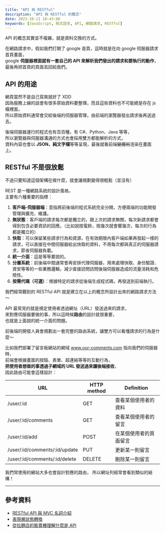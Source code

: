 ```yaml
---
title: "API 與 RESTful"
description: "API 與 RESTful 的概念"
date: 2023-10-11 10:43:08
keywords: [JavaScript, 程式語言, API, 網路請求, RESTful]
---
```


API 的概念其實並不複雜，就是資料交換的方式。

在網路請求中，假如我們打開了 google 首頁，這時就是在向 google 伺服器請求首頁畫面，  
google **伺服器裡面就有一套自己的 API 來解析我們發出的請求和要執行的動作**，  
最後再把首頁的頁面丟回給我們。

## API 的用途

網頁當然不是自己寫爽就好了 XDD  
因為服務上線的話會有很多原始資料要整理，而且這些資料也不可能總是存在 js 檔裡面，  
所以原始資料通常會交給後端的伺服器管理，由前端的瀏覽器發出請求後再送過去。

後端伺服器運行的程式也有百百種，有 C#、Python、Java 等等，  
所以瀏覽器與伺服器溝通的方式也會採用雙方都能解析的方式，  
資料內容也會以 **JSON、純文字檔**等等呈現，最後就看前端~~變魔術~~渲染在畫面上。

## RESTful 不是很放鬆

不過只要知道這個架構在做什麼，就會讓規劃變得很輕鬆（並沒有）

REST 是一種網路系統的設計風格，  
主要有六種重要的指標：

1. **客戶端-伺服器端**：意指將前後端的程式系統完全分開，方便兩端的功能開發管理與擴充、維護。
2. **無狀態**：客戶端的請求每次都是獨立的，跟上次的請求無關，每次新請求都會得到包含必要資訊的回應。（比如說按電鈴，按幾次就會響幾次，每次的行為都是獨立的）
3. **快取**：可以保留某些請求行為和資源，在有效期限內客戶端如果再發起一樣的請求，可以直接在中間伺服器給出快取的資料，不用每次都與真正的伺服器請求，節省伺服器負載。
4. **統一介面**：這是等等要說的。
5. **分層系統**：前後端中間通常會再安排代理伺服器，用來處理快取、身份驗證、資安等等的一些業務邏輯，減少直接訪問訪問後端伺服器造成的流量消耗和危險性。
6. **按需代碼（可選）**：根據特定的請求從後端生成程式碼，再發送到前端執行。

我們經常聽到的 RESTful API 就是建立在以上的概念所設計出來的網路請求方法～

API 最常見的就是規定使用者透過網址（URL）發送過來的請求，  
來對應伺服器要做的事，所以這時候**路由**的設計就很重要，  
也就是上面說的統一介面的問題。

前後端的開發人員會規劃出一套完整的路由系統，讓雙方可以看懂請求的行為是什麼～

比如我們部署了留言板網站的網域 www.our-comments.com 指向我們的伺服器時，  
前端會根據畫面的按鈕、表單、超連結等等的互動行為，  
**把使用者想做的事透過子網域的 URL 發送過來讓後端接收**，  
因此路由可能會這樣設計：

| URL                           | HTTP method | Definition             |
| ----------------------------- | ----------- | ---------------------- |
| /user/:id                     | GET         | 查看某個使用者的資料   |
| /user/:id/comments            | GET         | 查看某個使用者的留言   |
| /user/:id/add                 | POST        | 在某個使用者的頁面留言 |
| /user/:id/comments/:id/update | PUT         | 更新某一則留言         |
| /user/:id/comments/:id/delete | DELETE      | 刪除某一則留言         |

我們常使用的網站大多也會設計對應的路由，
所以網址列經常會看到類似的結構！

---

## 參考資料

- [RESTful API 與 MVC 名詞介紹](https://ithelp.ithome.com.tw/articles/10191925)
- [表現層狀態轉換](https://zh.wikipedia.org/zh-tw/%E8%A1%A8%E7%8E%B0%E5%B1%82%E7%8A%B6%E6%80%81%E8%BD%AC%E6%8D%A2)
- [從拉麵店的販賣機理解什麼是 API](https://hulitw.medium.com/ramen-and-api-6238437dc544)
